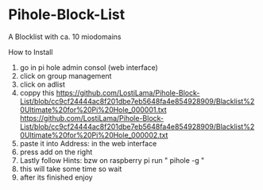 # Pihole-Block-List
A Blocklist with ca. 10 miodomains








How to Install
1. go in pi hole admin consol (web interface)
2. click on group management
3. click on adlist
4. coppy this  https://github.com/LostiLama/Pihole-Block-List/blob/cc9cf24444ac8f201dbe7eb5648fa4e854928909/Blacklist%20Ultimate%20for%20Pi%20Hole_000001.txt https://github.com/LostiLama/Pihole-Block-List/blob/cc9cf24444ac8f201dbe7eb5648fa4e854928909/Blacklist%20Ultimate%20for%20Pi%20Hole_000002.txt
5. paste it into Address: in the web interface
6. press add on the right
7. Lastly follow Hints: bzw on raspberry pi run " pihole -g "
8. this will take some time so wait 
9. after its finished enjoy
